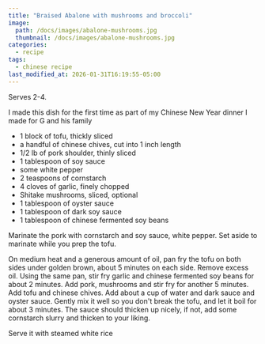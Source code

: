 ```yaml
---
title: "Braised Abalone with mushrooms and broccoli"
image: 
  path: /docs/images/abalone-mushrooms.jpg
  thumbnail: /docs/images/abalone-mushrooms.jpg
categories:
  - recipe
tags:
  - chinese recipe
last_modified_at: 2026-01-31T16:19:55-05:00
---
```


Serves 2-4.

I made this dish for the first time as part of my Chinese New Year dinner I made for G and his family


* 1 block of tofu, thickly sliced
* a handful of chinese chives, cut into 1 inch length
* 1/2 lb of pork shoulder, thinly sliced
* 1 tablespoon of soy sauce
* some white pepper
* 2 teaspoons of cornstarch
* 4 cloves of garlic, finely chopped 
* Shitake mushrooms, sliced, optional
* 1 tablespoon of oyster sauce
* 1 tablespoon of dark soy sauce
* 1 tablespoon of chinese fermented soy beans


Marinate the pork with cornstarch and soy sauce, white pepper. Set aside to marinate while you prep the tofu.

On medium heat and a generous amount of oil, pan fry the tofu on both sides under golden brown, about 5 minutes on each side. Remove excess oil. Using the same pan, stir fry garlic and chinese fermented soy beans for about 2 minutes. 
Add pork, mushrooms and stir fry for another 5 minutes. Add tofu and chinese chives. Add about a cup of water and dark sauce and oyster sauce. 
Gently mix it well so you don't break the tofu, and let it boil for about 3 minutes. The sauce should thicken up nicely, if not, add some cornstarch slurry and thicken to your liking.


Serve it with steamed white rice


